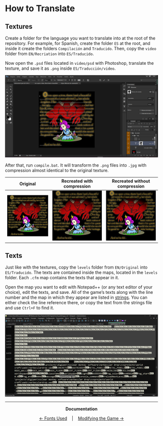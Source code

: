 # How to Translate
## Textures
Create a folder for the language you want to translate into at the root of the repository. For example, for Spanish, create the folder `ES` at the root, and inside it create the folders `Compilación` and `Traducido`. Then, copy the `video` folder from `EN/Recriation` into `ES/Traducido`.  

Now open the `.psd` files located in `video/psd` with Photoshop, translate the texture, and save it as `.png` inside `ES/Traducción/video`.

![](img/5.png)

After that, run `compile.bat`. It will transform the `.png` files into `.jpg` with compression almost identical to the original texture.

| Original | Recreated with compression | Recreated without compression |
| -------- | -------------------------- | ----------------------------- |
| ![](/EN/Original/video/introscene1.jpg) | ![](/EN/Recriation/video/introscene1.jpg) | ![](/EN/Recriation/video/introscene1.png) |

## Texts
Just like with the textures, copy the `levels` folder from `EN/Original` into `ES/Traducido`. The texts are contained inside the maps, located in the `levels` folder. Each `.cfm` map contains the texts that appear in it.  

Open the map you want to edit with Notepad++ (or any text editor of your choice), edit the texts, and save. All of the game’s texts along with the line number and the map in which they appear are listed in [strings](../Strings.md). You can either check the line reference there, or copy the text from the strings file and use `Ctrl+F` to find it.

![](img/6.png)

<hr />

<p align="center"><strong>Documentation</strong></p>

<p align="center">
  <a href="Fonts.md">← Fonts Used</a>
  &nbsp;&nbsp;&nbsp;|&nbsp;&nbsp;&nbsp;
  <a href="Modding.md">Modifying the Game →</a>
</p>